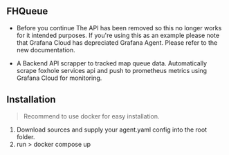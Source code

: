## FHQueue
+ Before you continue
The API has been removed so this no longer works for it intended purposes. If you're using this as an example please note that
Grafana Cloud has depreciated Grafana Agent. Please refer to the new documentation. 

+ A Backend API scrapper to tracked map queue data.
Automatically scrape foxhole services api and push to prometheus metrics using Grafana Cloud for monitoring.

## Installation

> Recommend to use docker for easy installation.
1. Download sources and supply your agent.yaml config into the root folder. 
2. run > docker compose up

